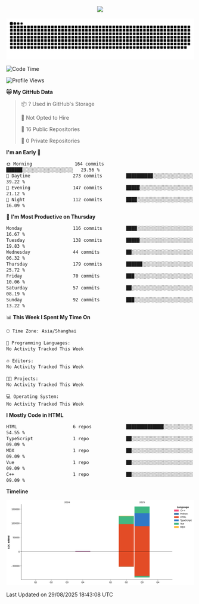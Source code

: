 <div id="header" align="center">
  <img src="https://media.giphy.com/media/du3J3cXyzhj75IOgvA/giphy.gif" width="120"/>
</div>



![](https://raw.githubusercontent.com/iocion/iocion/refs/heads/output/github-contribution-grid-snake.svg)


<!--START_SECTION:waka-->
![Code Time](http://img.shields.io/badge/Code%20Time-6%20hrs%2045%20mins-blue)

![Profile Views](http://img.shields.io/badge/Profile%20Views-0-blue)

**🐱 My GitHub Data** 

> 📦 ? Used in GitHub's Storage 
 > 
> 🚫 Not Opted to Hire
 > 
> 📜 16 Public Repositories 
 > 
> 🔑 0 Private Repositories 
 > 
**I'm an Early 🐤** 

```text
🌞 Morning                164 commits         ██████░░░░░░░░░░░░░░░░░░░   23.56 % 
🌆 Daytime                273 commits         ██████████░░░░░░░░░░░░░░░   39.22 % 
🌃 Evening                147 commits         █████░░░░░░░░░░░░░░░░░░░░   21.12 % 
🌙 Night                  112 commits         ████░░░░░░░░░░░░░░░░░░░░░   16.09 % 
```
📅 **I'm Most Productive on Thursday** 

```text
Monday                   116 commits         ████░░░░░░░░░░░░░░░░░░░░░   16.67 % 
Tuesday                  138 commits         █████░░░░░░░░░░░░░░░░░░░░   19.83 % 
Wednesday                44 commits          ██░░░░░░░░░░░░░░░░░░░░░░░   06.32 % 
Thursday                 179 commits         ██████░░░░░░░░░░░░░░░░░░░   25.72 % 
Friday                   70 commits          ███░░░░░░░░░░░░░░░░░░░░░░   10.06 % 
Saturday                 57 commits          ██░░░░░░░░░░░░░░░░░░░░░░░   08.19 % 
Sunday                   92 commits          ███░░░░░░░░░░░░░░░░░░░░░░   13.22 % 
```


📊 **This Week I Spent My Time On** 

```text
🕑︎ Time Zone: Asia/Shanghai

💬 Programming Languages: 
No Activity Tracked This Week

🔥 Editors: 
No Activity Tracked This Week

🐱‍💻 Projects: 
No Activity Tracked This Week

💻 Operating System: 
No Activity Tracked This Week
```

**I Mostly Code in HTML** 

```text
HTML                     6 repos             ██████████████░░░░░░░░░░░   54.55 % 
TypeScript               1 repo              ██░░░░░░░░░░░░░░░░░░░░░░░   09.09 % 
MDX                      1 repo              ██░░░░░░░░░░░░░░░░░░░░░░░   09.09 % 
Vue                      1 repo              ██░░░░░░░░░░░░░░░░░░░░░░░   09.09 % 
C++                      1 repo              ██░░░░░░░░░░░░░░░░░░░░░░░   09.09 % 
```



**Timeline**

![Lines of Code chart](https://raw.githubusercontent.com/iocion/iocion/main/assets/bar_graph.png)


 Last Updated on 29/08/2025 18:43:08 UTC
<!--END_SECTION:waka-->
